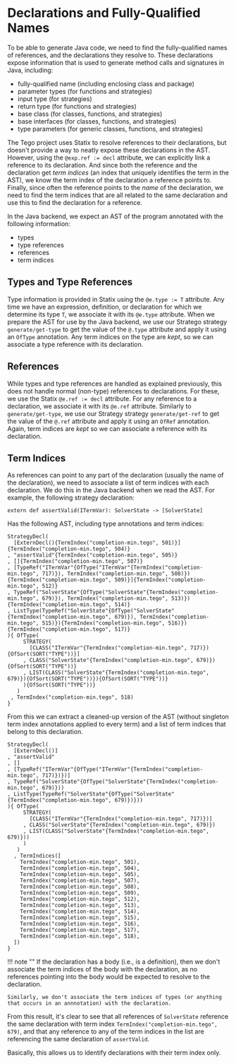 # Declarations and Fully-Qualified Names
To be able to generate Java code, we need to find the fully-qualified names of references, and the declarations they resolve to. These declarations expose information that is used to generate method calls and signatures in Java, including:

- fully-qualified name (including enclosing class and package)
- parameter types (for functions and strategies)
- input type (for strategies)
- return type (for functions and strategies)
- base class (for classes, functions, and strategies)
- base interfaces (for classes, functions, and strategies)
- type parameters (for generic classes, functions, and strategies)

The Tego project uses Statix to resolve references to their declarations, but doesn't provide a way to neatly expose these declarations in the AST. However, using the `@exp.ref := decl` attribute, we can explicitly link a reference to its declaration. And since both the reference and the declaration get _term indices_ (an index that uniquely identifies the term in the AST), we know the term index of the declaration a reference points to. Finally, since often the reference points to the _name_ of the declaration, we need to find the term indices that are all related to the same declaration and use this to find the declaration for a reference.

In the Java backend, we expect an AST of the program annotated with the following information:

- types
- type references
- references
- term indices

## Types and Type References
Type information is provided in Statix using the `@e.type := T` attribute. Any time we have an expression, definition, or declaration for which we determine its type `T`, we associate it with its `@e.type` attribute. When we prepare the AST for use by the Java backend, we use our Stratego strategy `generate/get-type` to get the value of the `@.type` attribute and apply it using an `OfType` annotation. Any term indices on the type are _kept_, so we can associate a type reference with its declaration.

## References
While types and type references are handled as explained previously, this does not handle normal (non-type) references to declarations. For these, we use the Statix `@e.ref := decl` attribute. For any reference to a declaration, we associate it with its `@e.ref` attribute. Similarly to `generate/get-type`, we use our Strategy strategy `generate/get-ref` to get the value of the `@.ref` attribute and apply it using an `OfRef` annotation. Again, term indices are _kept_ so we can associate a reference with its declaration.

## Term Indices
As references can point to any part of the declaration (usually the name of the declaration), we need to associate a list of term indices with each declaration. We do this in the Java backend when we read the AST. For example, the following strategy declaration:

```tego
extern def assertValid(ITermVar): SolverState -> [SolverState]
```

Has the following AST, including type annotations and term indices:

```aterm
StrategyDecl(
  [ExternDecl(){TermIndex("completion-min.tego", 501)}]{TermIndex("completion-min.tego", 504)}
, "assertValid"{TermIndex("completion-min.tego", 505)}
, []{TermIndex("completion-min.tego", 507)}
, [TypeRef("ITermVar"{OfType("ITermVar"{TermIndex("completion-min.tego", 717)}), TermIndex("completion-min.tego", 508)}){TermIndex("completion-min.tego", 509)}]{TermIndex("completion-min.tego", 512)}
, TypeRef("SolverState"{OfType("SolverState"{TermIndex("completion-min.tego", 679)}), TermIndex("completion-min.tego", 513)}){TermIndex("completion-min.tego", 514)}
, ListType(TypeRef("SolverState"{OfType("SolverState"{TermIndex("completion-min.tego", 679)}), TermIndex("completion-min.tego", 515)}){TermIndex("completion-min.tego", 516)}){TermIndex("completion-min.tego", 517)}
){ OfType(
     STRATEGY(
       [CLASS("ITermVar"{TermIndex("completion-min.tego", 717)}){OfSort(SORT("TYPE"))}]
     , CLASS("SolverState"{TermIndex("completion-min.tego", 679)}){OfSort(SORT("TYPE"))}
     , LIST(CLASS("SolverState"{TermIndex("completion-min.tego", 679)}){OfSort(SORT("TYPE"))}){OfSort(SORT("TYPE"))}
     ){OfSort(SORT("TYPE"))}
   )
 , TermIndex("completion-min.tego", 518)
}
```

From this we can extract a cleaned-up version of the AST (without singleton term index annotations applied to every term) and a list of term indices that belong to this declaration.

```aterm
StrategyDecl(
  [ExternDecl()]
, "assertValid"
, []
, [TypeRef("ITermVar"{OfType("ITermVar"{TermIndex("completion-min.tego", 717)})})]
, TypeRef("SolverState"{OfType("SolverState"{TermIndex("completion-min.tego", 679)}))
, ListType(TypeRef("SolverState"{OfType("SolverState"{TermIndex("completion-min.tego", 679)})}))
){ OfType(
     STRATEGY(
       [CLASS("ITermVar"{TermIndex("completion-min.tego", 717)})]
     , CLASS("SolverState"{TermIndex("completion-min.tego", 679)})
     , LIST(CLASS("SolverState"{TermIndex("completion-min.tego", 679)}))
     )
   )
  , TermIndices([
    TermIndex("completion-min.tego", 501),
    TermIndex("completion-min.tego", 504),
    TermIndex("completion-min.tego", 505),
    TermIndex("completion-min.tego", 507),
    TermIndex("completion-min.tego", 508),
    TermIndex("completion-min.tego", 509),
    TermIndex("completion-min.tego", 512),
    TermIndex("completion-min.tego", 513),
    TermIndex("completion-min.tego", 514),
    TermIndex("completion-min.tego", 515),
    TermIndex("completion-min.tego", 516),
    TermIndex("completion-min.tego", 517),
    TermIndex("completion-min.tego", 518),
  ])
}
```

!!! note ""
    If the declaration has a body (i.e., is a definition), then we don't associate the term indices of the body with the declaration, as no references pointing into the body would be expected to resolve to the declaration.

    Similarly, we don't associate the term indices of types (or anything that occurs in an annnotation) with the declaration.

From this result, it's clear to see that all references of `SolverState` reference the same declaration with term index `TermIndex("completion-min.tego", 679)`, and that any reference to any of the term indices in the list are referencing the same declaration of `assertValid`.

Basically, this allows us to identify declarations with their term index only.